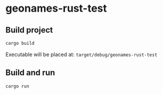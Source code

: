 # geonames-rust-test

## Build project

```rust
cargo build
```

Executable will be placed at: `target/debug/geonames-rust-test`

## Build and run

```rust
cargo run
```

